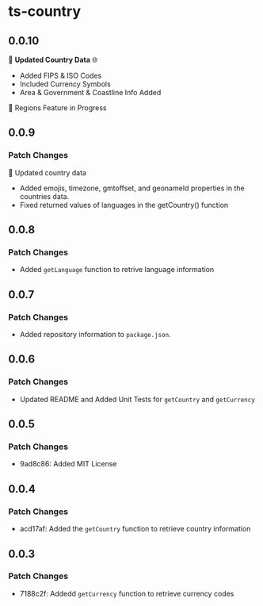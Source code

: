 # ts-country

## 0.0.10

🚀 **Updated Country Data** 🌐

- Added FIPS & ISO Codes
- Included Currency Symbols
- Area & Government & Coastline Info Added

🚧 Regions Feature in Progress

## 0.0.9

### Patch Changes

🚀 Updated country data

- Added emojis, timezone, gmtoffset, and geonameId properties in the countries data.
- Fixed returned values of languages in the getCountry() function

## 0.0.8

### Patch Changes

- Added `getLanguage` function to retrive language information

## 0.0.7

### Patch Changes

- Added repository information to `package.json`.

## 0.0.6 

### Patch Changes 

- Updated README and Added Unit Tests for `getCountry` and `getCurrency`

## 0.0.5

### Patch Changes

- 9ad8c86: Added MIT License

## 0.0.4

### Patch Changes

- acd17af: Added the `getCountry` function to retrieve country information

## 0.0.3

### Patch Changes

- 7188c2f: Addedd `getCurrency` function to retrieve currency codes

